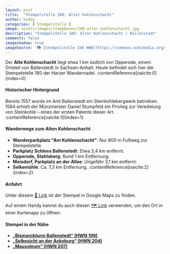 ```yaml
---
layout: post
title:  "Stempelstelle 180: Alter Kohlenschacht"
author: buddy
categories: [ Stempelstelle ]
image: assets/images/stampboxes/180-alter-kohlenschacht.jpg
description: "Stempelstelle 180: Alter Kohlenschacht | Ballenstedt"
comments: false
imageshadow: true
imageSource: '📷 [Stempelstelle 180 HWN](https://commons.wikimedia.org/wiki/File:Stempelstelle_180_HWN.jpg) von <a href="//commons.wikimedia.org/wiki/User:Olaf2" title="User:Olaf2">Olaf Meister</a> unter Lizenz [CC BY-SA 4.0](https://creativecommons.org/licenses/by-sa/4.0)'
---
```


Der **Alte Kohlenschacht** liegt etwa 1 km südlich von Opperode, einem Ortsteil von Ballenstedt in Sachsen-Anhalt. Heute befindet sich hier die Stempelstelle 180 der Harzer Wandernadel. :contentReference[oaicite:0]{index=0}

#### Historischer Hintergrund

Bereits 1557 wurde im Amt Ballenstedt ein Steinkohlebergwerk betrieben. 1584 erhielt der Münzmeister Daniel Stumpfeld ein Privileg zur Veredelung von Steinkohle – eines der ersten Patente dieser Art. :contentReference[oaicite:1]{index=1}

#### Wanderwege zum Alten Kohlenschacht

- **Wanderparkplatz "Am Kohlenschacht"**: Nur 800 m Fußweg zur Stempelstelle.
- **Parkplatz Schloss Ballenstedt**: Etwa 3,4 km entfernt.
- **Opperode, Stahlsberg**: Rund 1 km Entfernung.
- **Meisdorf, Parkplatz an der Allee**: Ungefähr 3,1 km entfernt.
- **Selkemühle**: Ca. 7,3 km Entfernung. :contentReference[oaicite:2]{index=2}

#### Anfahrt

Unter diesem [📍 Link](https://www.google.com/maps/dir/?api=1&origin=&destination=51.707222%2C%2011.255278) ist der Stempel in Google Maps zu finden.

<div class="android-only">
  Auf einem Handy kannst du auch diesen 
  <a href="geo:51.707222,11.255278">🗺️ Link</a> 
  verwenden, um den Ort in einer Kartenapp zu öffnen.
  <p></p>
</div>

#### Stempel in der Nähe

- [**„Bismarckturm Ballenstedt“ (HWN 199)**](/stempelstelle-199-bismarckturm-ballenstedt)
- [**„Selkesicht an der Ackeburg“ (HWN 204)**](/stempelstelle-204-selkesicht-an-der-ackeburg)
- [**„Mausoleum“ (HWN 207)**](/stempelstelle-207-mausoleum)
